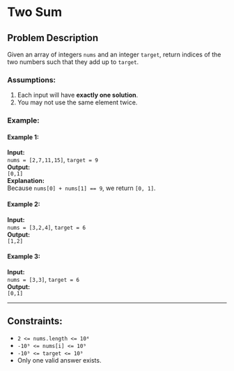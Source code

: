 # Two Sum

## Problem Description

Given an array of integers `nums` and an integer `target`, return indices of the two numbers such that they add up to `target`.

### Assumptions:
1. Each input will have **exactly one solution**.
2. You may not use the same element twice.

### Example:

#### Example 1:
**Input:**  
`nums = [2,7,11,15]`, `target = 9`  
**Output:**  
`[0,1]`  
**Explanation:**  
Because `nums[0] + nums[1] == 9`, we return `[0, 1]`.

#### Example 2:
**Input:**  
`nums = [3,2,4]`, `target = 6`  
**Output:**  
`[1,2]`

#### Example 3:
**Input:**  
`nums = [3,3]`, `target = 6`  
**Output:**  
`[0,1]`

---

## Constraints:
- `2 <= nums.length <= 10⁴`
- `-10⁹ <= nums[i] <= 10⁹`
- `-10⁹ <= target <= 10⁹`
- Only one valid answer exists.

